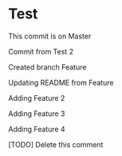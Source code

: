 # Test
This commit is on Master

Commit from Test 2

Created branch Feature

Updating README from Feature

Adding Feature 2

Adding Feature 3

Adding Feature 4

[TODO] Delete this comment
